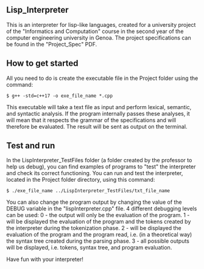 ## Lisp_Interpreter
This is an interpreter for lisp-like languages, created for a university project of the "Informatics and Computation" course in the second year of the computer engineering university in Genoa.
The project specifications can be found in the "Project_Spec" PDF.

## How to get started
All you need to do is create the executable file in the Project folder using the command:
```console
$ g++ -std=c++17 -o exe_file_name *.cpp
```
This executable will take a text file as input and perform lexical, semantic, and syntactic analysis. If the program internally passes these analyses, it will mean that it respects the grammar of the specifications and will therefore be evaluated.
The result will be sent as output on the terminal.

## Test and run
In the LispInterpreter_TestFiles folder (a folder created by the professor to help us debug), you can find examples of programs to "test" the interpreter and check its correct functioning.
You can run and test the interpreter, located in the Project folder directory, using this command:
```console
$ ./exe_file_name ../LispInterpreter_TestFiles/txt_file_name
```
You can also change the program output by changing the value of the DEBUG variable in the "lispInterpreter.cpp" file.
4 different debugging levels can be used:
0 - the output will only be the evaluation of the program.
1 - will be displayed the evaluation of the program and the tokens created by the interpreter during the tokenization phase.
2 - will be displayed the evaluation of the program and the program read, i.e. (in a theoretical way) the syntax tree created during the parsing phase.
3 - all possible outputs will be displayed, i.e. tokens, syntax tree, and program evaluation.

Have fun with your interpreter!
